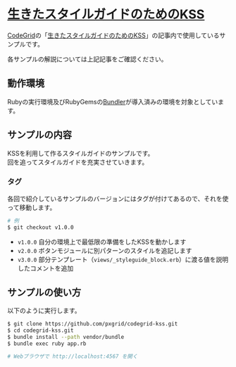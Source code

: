 # [生きたスタイルガイドのためのKSS](https://app.codegrid.net/entry/kss-1)

[CodeGrid](http://www.codegrid.net/)の「[生きたスタイルガイドのためのKSS](https://app.codegrid.net/entry/kss-1)」の記事内で使用しているサンプルです。

各サンプルの解説については上記記事をご確認ください。

## 動作環境

Rubyの実行環境及びRubyGemsの[Bundler](http://bundler.io/)が導入済みの環境を対象としています。

## サンプルの内容

KSSを利用して作るスタイルガイドのサンプルです。  
回を追ってスタイルガイドを充実させていきます。

### タグ

各回で紹介しているサンプルのバージョンにはタグが付けてあるので、それを使って移動します。

```sh
# 例
$ git checkout v1.0.0
```

- `v1.0.0` 自分の環境上で最低限の準備をしたKSSを動かします
- `v2.0.0` ボタンモジュールに別パターンのスタイルを追記します
- `v3.0.0` 部分テンプレート（`views/_styleguide_block.erb`）に渡る値を説明したコメントを追加

## サンプルの使い方

以下のように実行します。

```sh
$ git clone https://github.com/pxgrid/codegrid-kss.git
$ cd codegrid-kss.git
$ bundle install --path vendor/bundle
$ bundle exec ruby app.rb

# Webブラウザで http://localhost:4567 を開く
```

